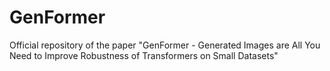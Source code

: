 # GenFormer
Official repository of the paper "GenFormer - Generated Images are All You Need to Improve Robustness of Transformers on Small Datasets"
